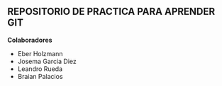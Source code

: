 ## REPOSITORIO DE PRACTICA PARA APRENDER GIT ##

**Colaboradores**

- Eber Holzmann
- Josema Garcia Diez
- Leandro Rueda
- Braian Palacios
